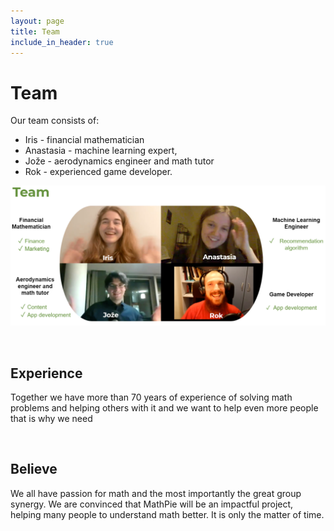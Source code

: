 ```yaml
---
layout: page
title: Team
include_in_header: true
---
```


# Team
Our team consists of:
- Iris - financial mathematician
- Anastasia - machine learning expert, 
- Jože - aerodynamics engineer and math tutor 
- Rok - experienced game developer.

![image info](assets/TeamPicture.png)

<br>

## Experience
Together we have more than 70 years of experience of solving math problems and helping others with it and we want to help even more people that is why we need

<br>

## Believe
We all have passion for math and the most importantly the great group synergy. We are convinced that MathPie will be an impactful project, helping many people to understand math better. It is only the matter of time.



